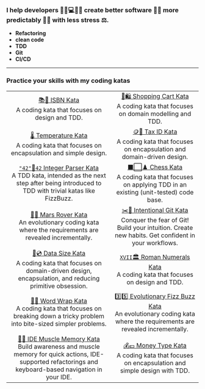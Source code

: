 ### I help developers 👩‍💼💻👨‍💼 create better software 🔎✨ more predictably 🧭🔮 with less stress ⚖️.

- **Refactoring**
- **clean code**
- **TDD**
- **Git**
- **CI/CD**

_______

### Practice your skills with my coding katas

| | |
|:-------:|:------:|
| [📚📖 ISBN Kata](https://github.com/kraemer-raimund/isbn-kata)<br>A coding kata that focuses on design and TDD. | [🛒🛍️ Shopping Cart Kata](https://github.com/kraemer-raimund/shopping-cart-kata)<br>A coding kata that focuses on domain modelling and TDD. |
| [🌡️ Temperature Kata](https://github.com/kraemer-raimund/temperature-kata)<br>A coding kata that focuses on encapsulation and simple design. | [🪙🧾 Tax ID Kata](https://github.com/kraemer-raimund/tax-id-kata)<br>A coding kata that focuses on encapsulation and domain-driven design. |
| [`"42"`🔄`42` Integer Parser Kata](https://github.com/kraemer-raimund/integer-parser-kata)<br>A TDD kata, intended as the next step after being introduced to TDD with trivial katas like FizzBuzz. | [⬛⬜♟️ Chess Kata](https://github.com/kraemer-raimund/chess-kata)<br>A coding kata that focuses on applying TDD in an existing (unit-tested) code base. |
| [📡👾 Mars Rover Kata](https://github.com/kraemer-raimund/mars-rover-kata)<br>An evolutionary coding kata where the requirements are revealed incrementally. | [✂️🧬 Intentional Git Kata](https://github.com/kraemer-raimund/intentional-git-kata)<br>Conquer the fear of Git! Build your intuition. Create new habits. Get confident in your workflows. |
| [💾💿 Data Size Kata](https://github.com/kraemer-raimund/data-size-kata)<br>A coding kata that focuses on domain-driven design, encapsulation, and reducing primitive obsession. | [`XVII`🏛️ Roman Numerals Kata](https://github.com/kraemer-raimund/roman-numerals-kata)<br>A coding kata that focuses on design and TDD. |
| [📄📜 Word Wrap Kata](https://github.com/kraemer-raimund/word-wrap-kata)<br>A coding kata that focuses on breaking down a tricky problem into bite-sized simpler problems. | [3️⃣5️⃣ Evolutionary Fizz Buzz Kata](https://github.com/kraemer-raimund/evolutionary-fizz-buzz-kata)<br>An evolutionary coding kata where the requirements are revealed incrementally. |
| [💪🧠 IDE Muscle Memory Kata](https://github.com/kraemer-raimund/ide-muscle-memory-kata)<br>Build awareness and muscle memory for quick actions, IDE-supported refactorings and keyboard-based navigation in your IDE.  | [💰💶 Money Type Kata](https://github.com/kraemer-raimund/money-type-kata)<br>A coding kata that focuses on encapsulation and simple design with TDD. |
